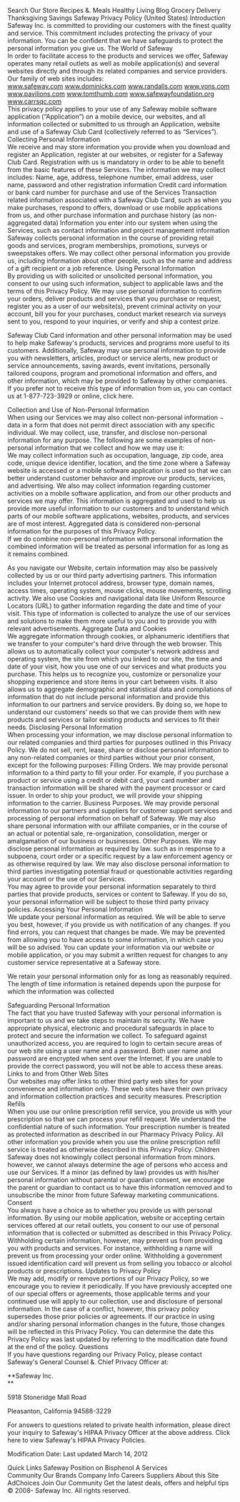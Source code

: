 Search Our Store Recipes &. Meals Healthy Living Blog Grocery Delivery Thanksgiving Savings Safeway Privacy Policy (United States) Introduction  
Safeway Inc. is committed to providing our customers with the finest quality and service. This commitment includes protecting the privacy of your information. You can be confident that we have safeguards to protect the personal information you give us. The World of Safeway  
In order to facilitate access to the products and services we offer, Safeway operates many retail outlets as well as mobile application(s) and several websites directly and through its related companies and service providers. Our family of web sites includes:  
www.safeway.com www.dominicks.com www.randalls.com www.vons.com www.pavilions.com www.tomthumb.com www.safewayfoundation.org www.carrsqc.com  
This privacy policy applies to your use of any Safeway mobile software application (“Application”) on a mobile device, our websites, and all information collected or submitted to us through an Application, website and use of a Safeway Club Card (collectively referred to as “Services”). Collecting Personal Information  
We receive and may store information you provide when you download and register an Application, register at our websites, or register for a Safeway Club Card. Registration with us is mandatory in order to be able to benefit from the basic features of these Services. The information we may collect includes: Name, age, address, telephone number, email address, user name, password and other registration information Credit card information or bank card number for purchase and use of the Services Transaction related information associated with a Safeway Club Card, such as when you make purchases, respond to offers, download or use mobile applications from us, and other purchase information and purchase history (as non-aggregated data) Information you enter into our system when using the Services, such as contact information and project management information  
Safeway collects personal information in the course of providing retail goods and services, program memberships, promotions, surveys or sweepstakes offers. We may collect other personal information you provide us, including information about other people, such as the name and address of a gift recipient or a job reference. Using Personal Information  
By providing us with solicited or unsolicited personal information, you consent to our using such information, subject to applicable laws and the terms of this Privacy Policy. We may use personal information to confirm your orders, deliver products and services that you purchase or request, register you as a user of our website(s), prevent criminal activity on your account, bill you for your purchases, conduct market research via surveys sent to you, respond to your inquiries, or verify and ship a contest prize.

  
  

Safeway Club Card information and other personal information may be used to help make Safeway's products, services and programs more useful to its customers. Additionally, Safeway may use personal information to provide you with newsletters, articles, product or service alerts, new product or service announcements, saving awards, event invitations, personally tailored coupons, program and promotional information and offers, and other information, which may be provided to Safeway by other companies. If you prefer not to receive this type of information from us, you can contact us at 1-877-723-3929 or online, click here.

Collection and Use of Non-Personal Information  
When using our Services we may also collect non-personal information − data in a form that does not permit direct association with any specific individual. We may collect, use, transfer, and disclose non-personal information for any purpose. The following are some examples of non-personal information that we collect and how we may use it:  
We may collect information such as occupation, language, zip code, area code, unique device identifier, location, and the time zone where a Safeway website is accessed or a mobile software application is used so that we can better understand customer behavior and improve our products, services, and advertising. We also may collect information regarding customer activities on a mobile software application, and from our other products and services we may offer. This information is aggregated and used to help us provide more useful information to our customers and to understand which parts of our mobile software applications, websites, products, and services are of most interest. Aggregated data is considered non-personal information for the purposes of this Privacy Policy.  
If we do combine non-personal information with personal information the combined information will be treated as personal information for as long as it remains combined.  
  
As you navigate our Website, certain information may also be passively collected by us or our third party advertising partners. This information includes your Internet protocol address, browser type, domain names, access times, operating system, mouse clicks, mouse movements, scrolling activity. We also use Cookies and navigational data like Uniform Resource Locators (URL) to gather information regarding the date and time of your visit. This type of information is collected to analyze the use of our services and solutions to make them more useful to you and to provide you with relevant advertisements. Aggregate Data and Cookies  
We aggregate information through cookies, or alphanumeric identifiers that we transfer to your computer's hard drive through the web browser. This allows us to automatically collect your computer's network address and operating system, the site from which you linked to our site, the time and date of your visit, how you use one of our services and what products you purchase. This helps us to recognize you, customize or personalize your shopping experience and store items in your cart between visits. It also allows us to aggregate demographic and statistical data and compilations of information that do not include personal information and provide this information to our partners and service providers. By doing so, we hope to understand our customers' needs so that we can provide them with new products and services or tailor existing products and services to fit their needs. Disclosing Personal Information  
When processing your information, we may disclose personal information to our related companies and third parties for purposes outlined in this Privacy Policy. We do not sell, rent, lease, share or disclose personal information to any non-related companies or third parties without your prior consent, except for the following purposes: Filling Orders. We may provide personal information to a third party to fill your order. For example, if you purchase a product or service using a credit or debit card, your card number and transaction information will be shared with the payment processor or card issuer. In order to ship your product, we will provide your shipping information to the carrier. Business Purposes. We may provide personal information to our partners and suppliers for customer support services and processing of personal information on behalf of Safeway. We may also share personal information with our affiliate companies, or in the course of an actual or potential sale, re-organization, consolidation, merger or amalgamation of our business or businesses. Other Purposes. We may disclose personal information as required by law. such as in response to a subpoena, court order or a specific request by a law enforcement agency or as otherwise required by law. We may also disclose personal information to third parties investigating potential fraud or questionable activities regarding your account or the use of our Services.  
You may agree to provide your personal information separately to third parties that provide products, services or content to Safeway. If you do so, your personal information will be subject to those third party privacy policies. Accessing Your Personal Information  
We update your personal information as required. We will be able to serve you best, however, if you provide us with notification of any changes. If you find errors, you can request that changes be made. We may be prevented from allowing you to have access to some information, in which case you will be so advised. You can update your information via our website or mobile application, or you may submit a written request for changes to any customer service representative at a Safeway store.

  
  

We retain your personal information only for as long as reasonably required. The length of time information is retained depends upon the purpose for which the information was collected

Safeguarding Personal Information  
The fact that you have trusted Safeway with your personal information is important to us and we take steps to maintain its security. We have appropriate physical, electronic and procedural safeguards in place to protect and secure the information we collect. To safeguard against unauthorized access, you are required to login to certain secure areas of our web site using a user name and a password. Both user name and password are encrypted when sent over the Internet. If you are unable to provide the correct password, you will not be able to access these areas. Links to and from Other Web Sites  
Our websites may offer links to other third party web sites for your convenience and information only. These web sites have their own privacy and information collection practices and security measures. Prescription Refills  
When you use our online prescription refill service, you provide us with your prescription so that we can process your refill request. We understand the confidential nature of such information. Your prescription number is treated as protected information as described in our Pharmacy Privacy Policy. All other information you provide when you use the online prescription refill service is treated as otherwise described in this Privacy Policy. Children  
Safeway does not knowingly collect personal information from minors. however, we cannot always determine the age of persons who access and use our Services. If a minor (as defined by law) provides us with his/her personal information without parental or guardian consent, we encourage the parent or guardian to contact us to have this information removed and to unsubscribe the minor from future Safeway marketing communications. Consent  
You always have a choice as to whether you provide us with personal information. By using our mobile application, website or accepting certain services offered at our retail outlets, you consent to our use of personal information that is collected or submitted as described in this Privacy Policy. Withholding certain information, however, may prevent us from providing you with products and services. For instance, withholding a name will prevent us from processing your order online. Withholding a government issued identification card will prevent us from selling you tobacco or alcohol products or prescriptions. Updates to Privacy Policy  
We may add, modify or remove portions of our Privacy Policy, so we encourage you to review it periodically. If you have previously accepted one of our special offers or agreements, those applicable terms and your continued use will apply to our collection, use and disclosure of personal information. In the case of a conflict, however, this privacy policy supersedes those prior policies or agreements. If our practice in using and/or sharing personal information changes in the future, those changes will be reflected in this Privacy Policy. You can determine the date this Privacy Policy was last updated by referring to the modification date found at the end of the policy. Questions  
If you have questions regarding our Privacy Policy, please contact Safeway's General Counsel &. Chief Privacy Officer at:  

**Safeway Inc.  
**

5918 Stoneridge Mall Road  

Pleasanton, California 94588-3229

For answers to questions related to private health information, please direct your inquiry to Safeway's HIPAA Privacy Officer at the above address. Click here to view Safeway's HIPAA Privacy Policies.  

  

Modification Date: Last updated March 14, 2012

Quick Links Safeway Position on Bisphenol A Services  
Community Our Brands Company Info Careers Suppliers About this Site AdChoices Join Our Community Get the latest deals, offers and helpful tips © 2008- Safeway Inc. All rights reserved.